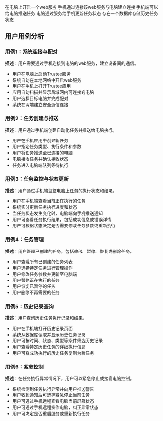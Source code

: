 在电脑上开启一个web服务
手机通过连接该web服务与电脑建立连接
手机端可以给电脑推送任务
电脑通过服务给手机更新任务状态
存在一个数据库存储历史任务状态



## 用户用例分析

### 用例1：系统连接与配对
**描述**：用户需要通过手机连接到电脑的web服务，建立设备间的通信。
- 用户在电脑上启动Trustee服务
- 系统自动在本地网络中开启web服务
- 用户在手机上打开Trustee应用
- 应用自动扫描并显示局域网内可连接的电脑
- 用户选择目标电脑并完成配对
- 系统在两端建立安全通信连接

### 用例2：任务创建与推送
**描述**：用户通过手机端创建自动化任务并推送给电脑执行。
- 用户在手机应用中创建新任务
- 用户指定任务类型、执行条件和参数
- 用户将任务推送至已连接的电脑
- 电脑接收任务并确认接收状态
- 任务进入电脑端队列等待执行

### 用例3：任务监控与状态更新
**描述**：用户通过手机端监控电脑上任务的执行状态和结果。
- 用户在手机端查看当前正在执行的任务
- 系统实时更新任务执行进度和状态
- 当任务状态发生变化时，电脑端向手机推送通知
- 用户可查看任务执行结果，包括成功信息或错误详情
- 用户可根据状态决定是否需要修改任务参数或重新执行

### 用例4：任务管理
**描述**：用户管理已创建的任务，包括修改、暂停、恢复或删除任务。
- 用户查看所有已创建的任务列表
- 用户选择特定任务进行管理操作
- 用户修改任务参数并更新至电脑端
- 用户暂停正在执行的任务
- 用户恢复已暂停的任务
- 用户删除不再需要的任务

### 用例5：历史记录查询
**描述**：用户查询历史任务执行记录和结果。
- 用户在手机端打开历史记录页面
- 系统从数据库读取并显示历史任务记录
- 用户可按时间、状态、类型等条件筛选历史记录
- 用户查看特定历史任务的详细执行信息
- 用户可将成功执行的历史任务复制为新任务

### 用例6：紧急控制
**描述**：在任务执行异常情况下，用户可以紧急停止或接管电脑控制。
- 系统检测到任务执行异常并向用户推送警告
- 用户收到通知后可选择紧急停止当前任务
- 用户可通过手机远程查看电脑当前屏幕状态
- 用户可通过手机远程操作电脑，纠正异常状态
- 用户可决定是否重启服务或重新执行任务
